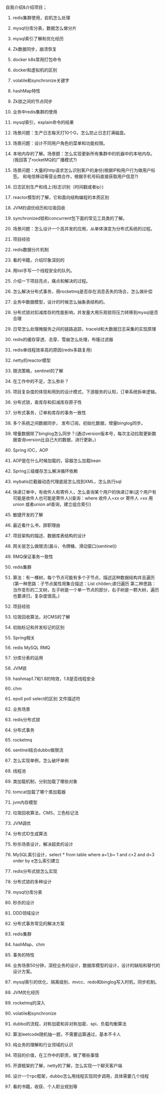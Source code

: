自我介绍&介绍项目；

1. redis集群使用，宕机怎么处理
2. mysql分库分表，数据怎么做分片
3. mysql索引了解和优化经历
4. Zk数据同步，崩溃恢复
5. docker k8s常用打包命令
6. docker和虚拟机的区别
7. volatile和synchronize关键字
8. hashMap特性
9. Zk锁之间的节点同步


1. 业务中redis集群的使用
2. mysql索引，explain命令的结果
3. 场景问题：生产日志每天打10个G，怎么防止日志打满磁盘。
4. 场景问题：设计不同用户角色的菜单和功能权限。
5. 本地内存的了解。场景题：怎么实现更新所有集群中的机器中的本地内存。(我回答了rocketMQ的广播模式?)
6. 场景问题：大量的http请求怎么识别客户的身份(根据IP和用户行为做用户标签。
   和电信移动等营业商合作，根据手机号码直接获取用户信息?)
7. 日志区别生产和线上(标志识别（时间戳或者ip）)
8. reactor模型的了解，它和面向结构编程的本质区别
9. JVM的调优经历和垃圾回收
10. synchronized锁和concurrent包下面的常见工具类的了解。
11. 场景问题：怎么设计一个高并发的应用，从单体演变为分布式系统的过程。


1. 项目经验
2. redis数据分片机制
3. 看的书籍，介绍印象深刻的
4. 用list手写一个线程安全的队列。
5. 介绍一下项目亮点，痛点和解决的过程。
6. 怎么解决分布式事务，用rocketmq是否存在消息丢失的场合，怎么做补偿
7. 业务中数据模型，设计的时候怎么抽象表结构的。
8. 分布式锁对扣减库存的性能影响，并发量大用乐观锁将压力转移到mysql是否合理
9. 日常怎么处理微服务之间的链路追踪，traceId和大数据日志采集的实现原理
10. redis的缓存穿透、击穿、雪崩怎么处理，布隆过滤器
11. redis单线程效率高的原因(redis多路复用)
12. netty的reactor模型
13. 限流策略，sentinel的了解
14. 在工作中的不足，怎么弥补？


1. 项目复杂度的体现和用到的设计模式，下游服务的认知，订单系统拆单逻辑。
2. 分布式锁，查库存和扣减库存原子性
3. 分布式事务，订单和库存的事务一致性
4. 多个系统之间数据同步， 发布订阅，初始化数据，增量binglog同步。
5. 增量数据除了binglog怎么同步？(通过version版本号，每次主动拉取更新数据查询version比自己大的数据，进行更新。)
6. Spring IOC，AOP
7. AOP是在什么时候加载的，容器怎么加载bean
8. Spring三级缓存怎么解决循环依赖
9. mybatis拦截器动态代理底层怎么找到XML，怎么执行sql
10. 快递订单中，有收件人和寄件人，怎么查询某个用户的快递订单(这个用户有可能是收件人也可能是寄件人)(查询：where 收件人=xx or
    寄件人 =xx 用union 或者union all查询，建立组合索引)
11. 敏捷开发的了解
12. 最近看什么书，辞职理由


1. 项目架构的描述、数据库表结构的设计
2. 网关层怎么做限流(漏斗、令牌桶、滑动窗口(sentinel))
3. RMQ保证事务一致性
4. redis集群
5. 算法：有一棵树，每个节点可能有多个子节点，描述这种数据结构并且遍历(第一种思路：子节点属性用集合描述：List childen;递归遍历
   第二种思路：当作变形的二叉树，左子树是一个单一节点的部分，右子树是一颗大树，遍历也要递归，复杂度很高。)


1. 项目经验
2. 垃圾回收算法，对CMS的了解
3. 初始标记和并发标记的区别
4. Spring相关
5. redis MySQL RMQ
6. 分库分表的运用
7. JVM锁
8. hashmap1.7和1.8的特效，1.8是否线程安全
9. chm
10. epoll poll select的区别 文件描述符
11. 业务场景
12. redis分布式锁
13. 分布式事务
14. rocketmq


1. sentinel结合dubbo做限流
2. 怎么实现单例，怎么破坏单例
3. 线程池
4. 类加载机制，分别加载了哪些对象
5. tomcat加载了哪个类加载器
6. jvm内存模型
7. 垃圾回收算法，CMS，三色标记法
8. JVM调优
9. 分布式ID生成算法
10. 秒杀场景设计，解决超卖的设计
11. MySQL索引设计，select * from table where a=1,b= 1 and c>2 and d=3 order by e怎么索引建立
12. redis分布式锁怎么实现


1. 分布式锁的多种设计
2. mysql分库分表
3. 秒杀的设计
4. DDD领域设计
5. 分布式事务常见的解决方案
6. redis集群
7. hashMap、chm
8. 事务的特性
9. 业务场景50分钟，深挖业务的设计，数据库模型的设计，设计的缺陷和替代的设计方案。
10. mysql索引的优化、隔离级别、mvcc、redo和binglog写入时机，同步机制。
11. JVM优化经历
12. rocketmq的深入
13. volatile和synchronize
14. dubbo的流程，对称加密和非对称加密、spi、负载均衡算法
15. 算法leetcode随机抽一题，不需要运算通过，基本不卡人
16. 纯业务的理解和行业领域的认识
17. 项目的价值，在工作中的职责，做了哪些事情
18. 开源框架的了解，netty的了解，怎么实现一个聊天客户端
19. 设计一个rpc框架，dubbo怎么用线程实现同步调用，具体需要几个线程
20. 看的书籍，收获、个人职业规划等







